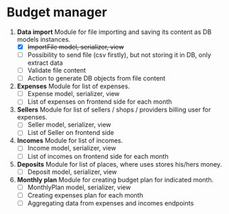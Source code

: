# Budget manager
  

1. **Data import** 
Module for file importing and saving its content as DB models instances.
 	 - [x] ~~ImportFile model, serializer, view~~
	 - [ ] Possibility to send file (csv firstly), but not storing it in DB, only extract data
	 - [ ] Validate file content
	 - [ ] Action to generate DB objects from file content

2. **Expenses**
Module for list of expenses.
	 - [ ] Expense model, serializer, view
	 - [ ] List of expenses on frontend side for each month

3. **Sellers**
Module for list of sellers / shops / providers billing user for expenses.
	 - [ ] Seller model, serializer, view
	 - [ ] List of Seller on frontend side

4. **Incomes**
Module for list of incomes.
	 - [ ] Income model, serializer, view
	 - [ ] List of incomes on frontend side for each month

5. **Deposits**
Module for list of places, where uses stores his/hers money.
	 - [ ] Deposit model, serializer, view

5. **Monthly plan** 
Module for creating budget plan for indicated month.
	 - [ ] MonthlyPlan model, serializer, view
	 - [ ] Creating expenses plan for each month
	 - [ ] Aggregating data from expenses and incomes endpoints
